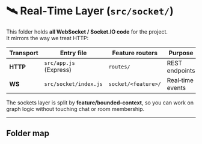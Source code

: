 # 🛰️ Real‑Time Layer (`src/socket/`)

This folder holds **all WebSocket / Socket.IO code** for the project.  
It mirrors the way we treat HTTP:

| Transport | Entry file | Feature routers | Purpose |
|-----------|------------|-----------------|---------|
| **HTTP**  | `src/app.js` (Express) | `routes/` | REST endpoints |
| **WS**    | `src/socket/index.js`   | `socket/<feature>/` | Real‑time events |

The sockets layer is split by **feature/bounded‑context**, so you can work on
graph logic without touching chat or room membership.

---

## Folder map

